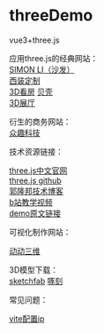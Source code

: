 # threeDemo

vue3+three.js

应用three.js的经典网站：  
[SIMON LI（沙发）](http://app.xuanke3d.com/apps/trayton/#/)  
[西装定制](http://suit.xuantech.cn/)  
[3D看房](http://www.yanhuangxueyuan.com/3D/houseDesign/index.html)  [贝壳](https://zz.ke.com/)  
[3D展厅](http://beyond.3dnest.cn/play/?m=zhq_xzdzbwgc_699)

衍生的商务网站：  
[众趣科技](http://www.3dnest.cn/)

技术资源链接：

[three.js中文官网](http://www.webgl3d.cn/)  
[three.js github](https://github.com/mrdoob/three.js)  
[郭隆邦技术博客](http://www.yanhuangxueyuan.com/)  
[b站教学视频](https://search.bilibili.com/all?keyword=threejs&from_source=nav_search_new)  
[demo原文链接](https://blog.csdn.net/oqqeric61495217/article/details/118601732?utm_medium=distribute.pc_relevant.none-task-blog-2~default~baidujs_title~default-1.no_search_link&spm=1001.2101.3001.4242)  

可视化制作网站：

[动动三维](https://www.ddd.online/)

3D模型下载：  
[sketchfab](https://sketchfab.com/search?q=tesla_2018_model_3&sort_by=-relevance&type=models)
[啄刻](https://gizmohub.com/)



常见问题：

[vite配置ip](https://www.jianshu.com/p/b527dc3427fa) 
